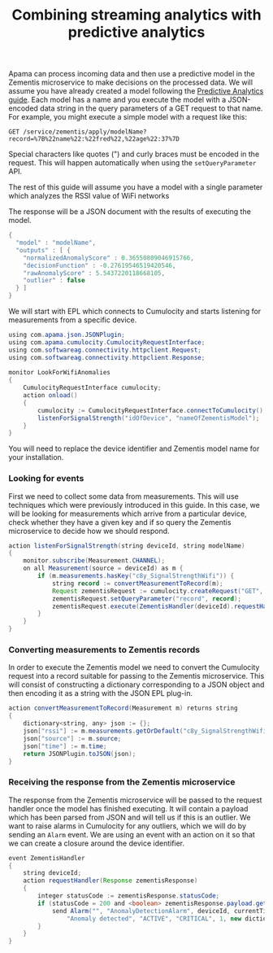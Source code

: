 ﻿---
weight: 50
title: Combining streaming analytics with predictive analytics
layout: redirect
---

Apama can process incoming data and then use a predictive model in the Zementis microservice to make decisions on the processed data. We will assume you have already created a model following the [Predictive Analytics guide](/guides/predictive-analytics). Each model has a name and you execute the model with a JSON-encoded data string in the query parameters of a GET request to that name. For example, you might execute a simple model with a request like this:

```http
GET /service/zementis/apply/modelName?record=%7B%22name%22:%22fred%22,%22age%22:37%7D
```

Special characters like quotes (") and curly braces must be encoded in the request. This will happen automatically when using the `setQueryParameter` API.

The rest of this guide will assume you have a model with a single parameter which analyzes the RSSI value of WiFi networks

The response will be a JSON document with the results of executing the model.

```java
{
  "model" : "modelName",
  "outputs" : [ {
    "normalizedAnomalyScore" : 0.36550809046915766,
    "decisionFunction" : -0.27619546519420546,
    "rawAnomalyScore" : 5.5437220118668105,
    "outlier" : false
  } ]
}
```

We will start with EPL which connects to Cumulocity and starts listening for measurements from a specific device.

```java
using com.apama.json.JSONPlugin;
using com.apama.cumulocity.CumulocityRequestInterface;
using com.softwareag.connectivity.httpclient.Request;
using com.softwareag.connectivity.httpclient.Response;
 
monitor LookForWifiAnomalies
{
    CumulocityRequestInterface cumulocity;
    action onload()
    {
        cumulocity := CumulocityRequestInterface.connectToCumulocity();
        listenForSignalStrength("idOfDevice", "nameOfZementisModel");
    }
}
```

You will need to replace the device identifier and Zementis model name for your installation.

### Looking for events

First we need to collect some data from measurements. This will use techniques which were previously introduced in this guide. In this case, we will be looking for measurements which arrive from a particular device, check whether they have a given key and if so query the Zementis microservice to decide how we should respond.

```java
action listenForSignalStrength(string deviceId, string modelName)
{
    monitor.subscribe(Measurement.CHANNEL);
    on all Measurement(source = deviceId) as m {
        if (m.measurements.hasKey("c8y_SignalStrengthWifi")) {
            string record := convertMeasurementToRecord(m);
            Request zementisRequest := cumulocity.createRequest("GET", "/service/zementis/apply/"+modelName, any());
            zementisRequest.setQueryParameter("record", record);
            zementisRequest.execute(ZementisHandler(deviceId).requestHandler);
        }
    }
}
```

### Converting measurements to Zementis records

In order to execute the Zementis model we need to convert the Cumulocity request into a record suitable for passing to the Zementis microservice. This will consist of constructing a dictionary corresponding to a JSON object and then encoding it as a string with the JSON EPL plug-in.

```java
action convertMeasurementToRecord(Measurement m) returns string
{
    dictionary<string, any> json := {};
    json["rssi"] := m.measurements.getOrDefault("c8y_SignalStrengthWifi").getOrDefault("rssi").value;
    json["source"] := m.source;
    json["time"] := m.time;
    return JSONPlugin.toJSON(json);
}
```

### Receiving the response from the Zementis microservice

The response from the Zementis microservice will be passed to the request handler once the model has finished executing. It will contain a payload which has been parsed from JSON and will tell us if this is an outlier. We want to raise alarms in Cumulocity for any outliers, which we will do by sending an `Alarm` event. We are using an event with an action on it so that we can create a closure around the device identifier.

```java
event ZementisHandler
{
    string deviceId;
    action requestHandler(Response zementisResponse)
    {
        integer statusCode := zementisResponse.statusCode;
        if (statusCode = 200 and <boolean> zementisResponse.payload.getSequence("outputs")[0].getEntry("outlier") = true) {
            send Alarm("", "AnomalyDetectionAlarm", deviceId, currentTime,
                "Anomaly detected", "ACTIVE", "CRITICAL", 1, new dictionary<string, any>) to Alarm.CHANNEL;
        }
    }
}
```

